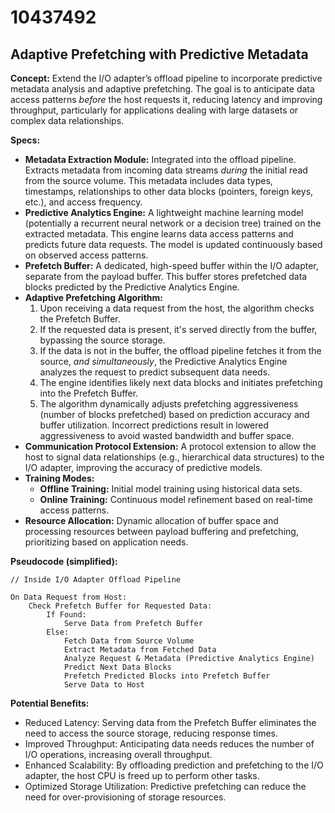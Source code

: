 # 10437492

## Adaptive Prefetching with Predictive Metadata

**Concept:** Extend the I/O adapter’s offload pipeline to incorporate predictive metadata analysis and adaptive prefetching. The goal is to anticipate data access patterns *before* the host requests it, reducing latency and improving throughput, particularly for applications dealing with large datasets or complex data relationships.

**Specs:**

*   **Metadata Extraction Module:** Integrated into the offload pipeline. Extracts metadata from incoming data streams *during* the initial read from the source volume. This metadata includes data types, timestamps, relationships to other data blocks (pointers, foreign keys, etc.), and access frequency.
*   **Predictive Analytics Engine:** A lightweight machine learning model (potentially a recurrent neural network or a decision tree) trained on the extracted metadata. This engine learns data access patterns and predicts future data requests. The model is updated continuously based on observed access patterns.
*   **Prefetch Buffer:** A dedicated, high-speed buffer within the I/O adapter, separate from the payload buffer. This buffer stores prefetched data blocks predicted by the Predictive Analytics Engine.
*   **Adaptive Prefetching Algorithm:**
    1.  Upon receiving a data request from the host, the algorithm checks the Prefetch Buffer.
    2.  If the requested data is present, it's served directly from the buffer, bypassing the source storage.
    3.  If the data is not in the buffer, the offload pipeline fetches it from the source, *and simultaneously*, the Predictive Analytics Engine analyzes the request to predict subsequent data needs.
    4.  The engine identifies likely next data blocks and initiates prefetching into the Prefetch Buffer.
    5.  The algorithm dynamically adjusts prefetching aggressiveness (number of blocks prefetched) based on prediction accuracy and buffer utilization. Incorrect predictions result in lowered aggressiveness to avoid wasted bandwidth and buffer space.
*   **Communication Protocol Extension:** A protocol extension to allow the host to signal data relationships (e.g., hierarchical data structures) to the I/O adapter, improving the accuracy of predictive models.
*   **Training Modes:**
    *   **Offline Training:** Initial model training using historical data sets.
    *   **Online Training:** Continuous model refinement based on real-time access patterns.
*   **Resource Allocation:** Dynamic allocation of buffer space and processing resources between payload buffering and prefetching, prioritizing based on application needs.

**Pseudocode (simplified):**

```
// Inside I/O Adapter Offload Pipeline

On Data Request from Host:
    Check Prefetch Buffer for Requested Data:
        If Found:
            Serve Data from Prefetch Buffer
        Else:
            Fetch Data from Source Volume
            Extract Metadata from Fetched Data
            Analyze Request & Metadata (Predictive Analytics Engine)
            Predict Next Data Blocks
            Prefetch Predicted Blocks into Prefetch Buffer
            Serve Data to Host
```

**Potential Benefits:**

*   Reduced Latency: Serving data from the Prefetch Buffer eliminates the need to access the source storage, reducing response times.
*   Improved Throughput: Anticipating data needs reduces the number of I/O operations, increasing overall throughput.
*   Enhanced Scalability: By offloading prediction and prefetching to the I/O adapter, the host CPU is freed up to perform other tasks.
*   Optimized Storage Utilization: Predictive prefetching can reduce the need for over-provisioning of storage resources.